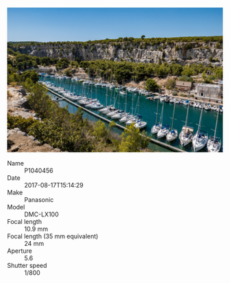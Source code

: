 [![P1040456](/photos/hd/P1040456.jpg)](/photos/full/P1040456.jpg?raw=true)

<dl>
  <dt>Name</dt>
  <dd>P1040456</dd>
  <dt>Date</dt>
  <dd>2017-08-17T15:14:29</dd>
  <dt>Make</dt>
  <dd>Panasonic</dd>
  <dt>Model</dt>
  <dd>DMC-LX100</dd>
  <dt>Focal length</dt>
  <dd>10.9 mm</dd>
  <dt>Focal length (35 mm equivalent)</dt>
  <dd>24 mm</dd>
  <dt>Aperture</dt>
  <dd>5.6</dd>
  <dt>Shutter speed</dt>
  <dd>1/800</dd>
</dl>
